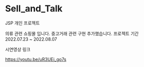 # Sell_and_Talk
JSP 개인 프로젝트

의류 관련 쇼핑몰 입니다. 중고거래 관련 구현 추가했습니다.
프로젝트 기간 2022.07.23 ~ 2022.08.07

시연영상 링크

https://youtu.be/uR3UEj_go7s
